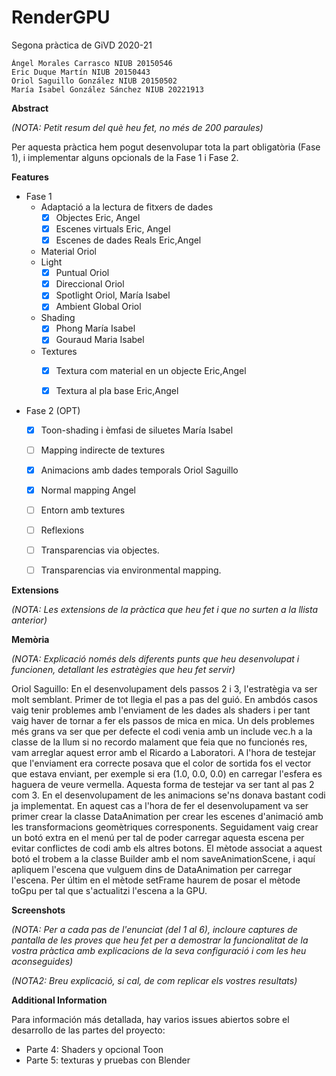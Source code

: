 # RenderGPU
Segona pràctica de GiVD 2020-21

    Ángel Morales Carrasco NIUB 20150546
    Eric Duque Martín NIUB 20150443
    Oriol Saguillo González NIUB 20150502
    María Isabel González Sánchez NIUB 20221913
    
**Abstract**

*(NOTA: Petit resum del què heu fet, no més de 200 paraules)*

Per aquesta pràctica hem pogut desenvolupar tota la part obligatòria (Fase 1), i implementar alguns opcionals de la Fase 1 i Fase 2.

**Features**

- Fase 1
    - Adaptació a la lectura de fitxers de dades
        - [x] Objectes Eric, Angel
        - [x] Escenes virtuals Eric, Angel
        - [x] Escenes de dades Reals Eric,Angel
    - Material Oriol
    - Light
        - [x] Puntual Oriol
        - [x] Direccional Oriol
        - [x] Spotlight Oriol, María Isabel
        - [x] Ambient Global Oriol
    - Shading
        - [X] Phong María Isabel
        - [X] Gouraud Maria Isabel
    - Textures
        - [x] Textura com material en un objecte Eric,Angel
        - [x] Textura al pla base Eric,Angel
        

- Fase 2 (OPT)
    - [x] Toon-shading i èmfasi de siluetes María Isabel
    - [ ] Mapping indirecte de textures
    - [x] Animacions amb dades temporals Oriol Saguillo
    - [x] Normal mapping Angel
    - [ ] Entorn amb textures
    - [ ] Reflexions
    - [ ] Transparencias via objectes.
    - [ ] Transparencias via environmental mapping.


**Extensions**

*(NOTA: Les extensions de la pràctica que heu fet i que no surten a la llista anterior)*

**Memòria**

*(NOTA: Explicació només dels diferents punts que heu desenvolupat i funcionen, detallant les estratègies que heu fet servir)*

Oriol Saguillo: En el desenvolupament dels passos 2 i 3, l'estratègia va ser molt semblant. Primer de tot llegia el pas a pas del guió. En ambdós casos vaig tenir problemes amb l'enviament de les dades als shaders i per tant vaig haver de tornar a fer els passos de mica en mica. Un dels problemes més grans va ser que per defecte el codi venia amb un include vec.h a la classe de la llum si no recordo malament que feia que no funcionés res, vam arreglar aquest error amb el Ricardo a Laboratori. A l'hora de testejar que l'enviament era correcte posava que el color de sortida fos el vector que estava enviant, per exemple si era (1.0, 0.0, 0.0) en carregar l'esfera es haguera de veure vermella. Aquesta forma de testejar va ser tant al pas 2 com 3. En el desenvolupament de les animacions se'ns donava bastant codi ja implementat. En aquest cas a l'hora de fer el desenvolupament va ser primer crear la classe DataAnimation per crear les escenes d'animació amb les transformacions geomètriques corresponents. Seguidament vaig crear un botó extra en el menú per tal de poder carregar aquesta escena per evitar conflictes de codi amb els altres botons. El mètode associat a aquest botó el trobem a la classe Builder amb el nom saveAnimationScene, i aquí apliquem l'escena que vulguem dins de DataAnimation per carregar l'escena. Per últim en el mètode setFrame haurem de posar el mètode toGpu per tal que s'actualitzi l'escena a la GPU.

**Screenshots**

*(NOTA: Per a cada pas de l'enunciat (del 1 al 6), incloure captures de pantalla de les proves que heu fet per a demostrar la funcionalitat de la vostra pràctica amb explicacions de la seva configuració i com les heu aconseguides)*

*(NOTA2: Breu explicació, si cal, de com replicar els vostres resultats)*

**Additional Information**

Para información más detallada, hay varios issues abiertos sobre el desarrollo de las partes del proyecto:
- Parte 4: Shaders y opcional Toon
- Parte 5: texturas y pruebas con Blender
